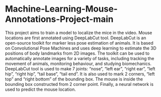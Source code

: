 # Machine-Learning-Mouse-Annotations-Project-main

This project aims to train a model to localize the mice in the video. Mouse locations are first annotated using DeepLabCut tool. DeepLabCut is an open-source toolkit for marker less pose estimation of animals. It is based on Convolutional Pose Machines and uses deep learning to estimate the 3D positions of body landmarks from 2D images. The toolkit can be used to automatically annotate images for a variety of tasks, including tracking the movement of animals, monitoring behaviour, and studying biomechanics. DeepLabCut tool is used to make 7 joints: “nose”, “left ear”, “right ear”, “left hip”, “right hip”, “tail base”, “tail end”. It is also used to mark 2 corners, “left top” and “right bottom” of the bounding box. The mouse is inside the bounding box constructed from 2 corner point. Finally, a neural network is used to predict the mouse location.
